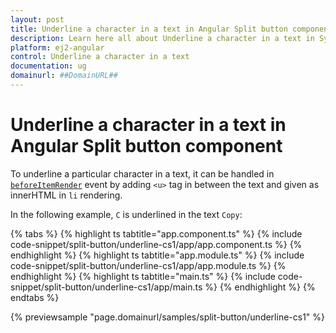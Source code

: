 ```yaml
---
layout: post
title: Underline a character in a text in Angular Split button component | Syncfusion
description: Learn here all about Underline a character in a text in Syncfusion Angular Split button component of Syncfusion Essential JS 2 and more.
platform: ej2-angular
control: Underline a character in a text 
documentation: ug
domainurl: ##DomainURL##
---
```


# Underline a character in a text in Angular Split button component

To underline a particular character in a text, it can be handled in [`beforeItemRender`](https://ej2.syncfusion.com/angular/documentation/api/split-button#beforeitemrender) event by adding `<u>` tag in between the text and given as innerHTML in `li` rendering.

In the following example, `C` is underlined in the text `Copy`:

{% tabs %}
{% highlight ts tabtitle="app.component.ts" %}
{% include code-snippet/split-button/underline-cs1/app/app.component.ts %}
{% endhighlight %}
{% highlight ts tabtitle="app.module.ts" %}
{% include code-snippet/split-button/underline-cs1/app/app.module.ts %}
{% endhighlight %}
{% highlight ts tabtitle="main.ts" %}
{% include code-snippet/split-button/underline-cs1/app/main.ts %}
{% endhighlight %}
{% endtabs %}
  
{% previewsample "page.domainurl/samples/split-button/underline-cs1" %}